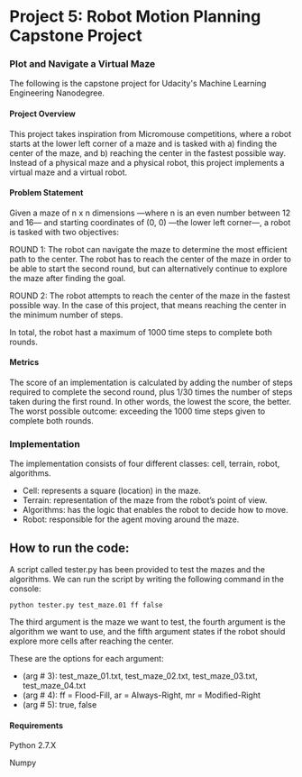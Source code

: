# Project 5: Robot Motion Planning Capstone Project
### Plot and Navigate a Virtual Maze

The following is the capstone project for Udacity's Machine Learning Engineering Nanodegree.  

#### Project Overview

This project takes inspiration from Micromouse competitions, where a robot starts at the lower left corner of a maze and is tasked with a) finding the center of the maze, and b) reaching the center in the fastest possible way. Instead of a physical maze and a physical robot, this project implements a virtual maze and a virtual robot.

#### Problem Statement

Given a maze of n x n dimensions —where n is an even number between 12 and 16— and starting coordinates of (0, 0) —the lower left corner—, a robot is tasked with two objectives: 

ROUND 1: The robot can navigate the maze to determine the most efficient path to the center. The robot has to reach the center of the maze in order to be able to start the second round, but can alternatively continue to explore the maze after finding the goal.

ROUND 2:  The robot attempts to reach the center of the maze in the fastest possible way. In the case of this project, that means reaching the center in the minimum number of steps.

In total, the robot hast a maximum of 1000 time steps to complete both rounds. 

#### Metrics

The score of an implementation is calculated by adding the number of steps required to complete the second round, plus 1/30 times the number of steps taken during the first round. In other words, the lowest the score, the better. The worst possible outcome: exceeding the 1000 time steps given to complete both rounds.

### Implementation

The implementation consists of four different classes: cell, terrain, robot, algorithms. 

* Cell: represents a square (location) in the maze.
* Terrain: representation of the maze from the robot’s point of view.
* Algorithms: has the logic that enables the robot to decide how to move. 
* Robot: responsible for the agent moving around the maze.

## How to run the code:

A script called tester.py has been provided to test the mazes and the algorithms. We can run the script by writing the following command in the console: 

```
python tester.py test_maze.01 ff false
```

The third argument is the maze we want to test, the fourth argument is the algorithm we want to use, and the fifth argument states if the robot should explore more cells after reaching the center. 

These are the options for each argument:

* (arg # 3): test_maze_01.txt, test_maze_02.txt, test_maze_03.txt, test_maze_04.txt
* (arg # 4): ff = Flood-Fill, ar = Always-Right, mr = Modified-Right
* (arg # 5): true, false


#### Requirements

Python 2.7.X

Numpy
